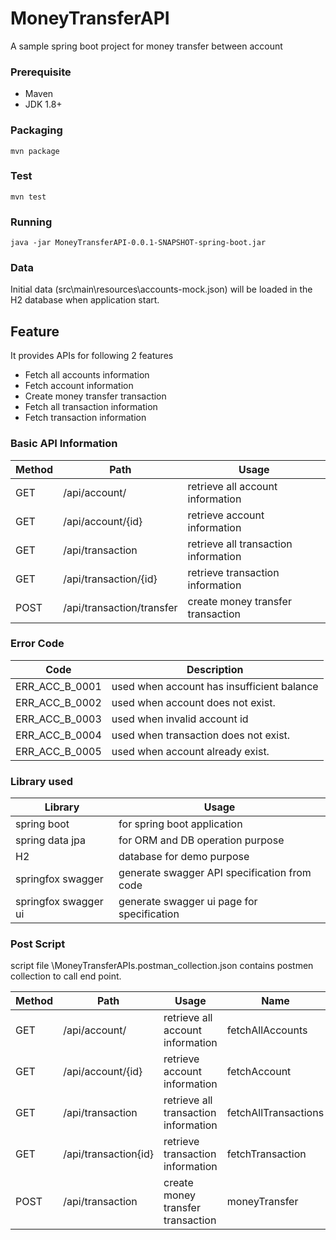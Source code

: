 # MoneyTransferAPI
A sample spring boot project for money transfer between account

### Prerequisite
- Maven
- JDK 1.8+

### Packaging
```
mvn package
```
### Test
```
mvn test
```
### Running
```
java -jar MoneyTransferAPI-0.0.1-SNAPSHOT-spring-boot.jar
```
### Data
Initial data (src\main\resources\accounts-mock.json) will be loaded in the H2 database when application start.

## Feature
It provides APIs for following 2 features
- Fetch all accounts information
- Fetch account information
- Create money transfer transaction
- Fetch all transaction information
- Fetch transaction information

### Basic API Information
| Method | Path | Usage |
| --- | --- | --- |
| GET | /api/account/ | retrieve all account information |
| GET | /api/account/{id} | retrieve account information |
| GET | /api/transaction | retrieve all transaction information |
| GET | /api/transaction/{id} | retrieve transaction information |
| POST | /api/transaction/transfer | create money transfer transaction |

### Error Code
| Code | Description |
| --- | --- |
| ERR_ACC_B_0001 | used when account has insufficient balance |
| ERR_ACC_B_0002 | used when account does not exist. |
| ERR_ACC_B_0003 | used when invalid account id |
| ERR_ACC_B_0004 | used when transaction does not exist. |
| ERR_ACC_B_0005 | used when account already exist. |


### Library used
| Library | Usage |
| --- | --- |
| spring boot | for spring boot application |
| spring data jpa | for ORM and DB operation purpose |
| H2 | database for demo purpose |
| springfox swagger | generate swagger API specification from code |
| springfox swagger ui | generate swagger ui page for specification |

### Post Script
script file \MoneyTransferAPIs.postman_collection.json contains postmen collection to call end point.

| Method | Path | Usage | Name |
| --- | --- | --- | --- |
| GET | /api/account/ | retrieve all account information | fetchAllAccounts | 
| GET | /api/account/{id} | retrieve account information | fetchAccount |  
| GET | /api/transaction | retrieve all transaction information | fetchAllTransactions | 
| GET | /api/transaction{id} | retrieve transaction information | fetchTransaction |
| POST | /api/transaction | create money transfer transaction | moneyTransfer | 
